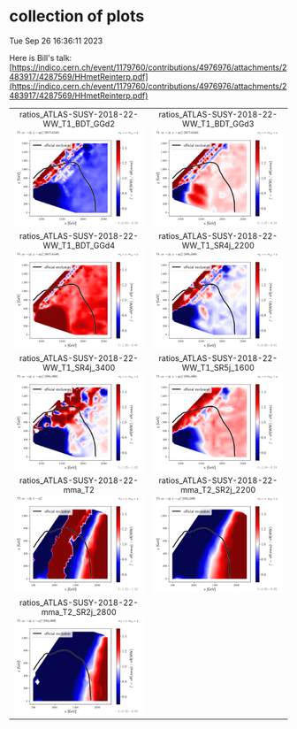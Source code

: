 # collection of plots
Tue Sep 26 16:36:11 2023

Here is Bill's talk: [https://indico.cern.ch/event/1179760/contributions/4976976/attachments/2483917/4287569/HHmetReinterp.pdf](https://indico.cern.ch/event/1179760/contributions/4976976/attachments/2483917/4287569/HHmetReinterp.pdf)

|                    |                  |
|:------------------:|:----------------:|
|  ratios_ATLAS-SUSY-2018-22-WW_T1_BDT_GGd2 ![./ratios_ATLAS-SUSY-2018-22-WW_T1_BDT_GGd2.png](./ratios_ATLAS-SUSY-2018-22-WW_T1_BDT_GGd2.png?1695738971.2572443) |  ratios_ATLAS-SUSY-2018-22-WW_T1_BDT_GGd3 ![./ratios_ATLAS-SUSY-2018-22-WW_T1_BDT_GGd3.png](./ratios_ATLAS-SUSY-2018-22-WW_T1_BDT_GGd3.png?1695738971.2572443) |
|  ratios_ATLAS-SUSY-2018-22-WW_T1_BDT_GGd4 ![./ratios_ATLAS-SUSY-2018-22-WW_T1_BDT_GGd4.png](./ratios_ATLAS-SUSY-2018-22-WW_T1_BDT_GGd4.png?1695738971.2572443) |  ratios_ATLAS-SUSY-2018-22-WW_T1_SR4j_2200 ![./ratios_ATLAS-SUSY-2018-22-WW_T1_SR4j_2200.png](./ratios_ATLAS-SUSY-2018-22-WW_T1_SR4j_2200.png?1695738971.2572443) |
|  ratios_ATLAS-SUSY-2018-22-WW_T1_SR4j_3400 ![./ratios_ATLAS-SUSY-2018-22-WW_T1_SR4j_3400.png](./ratios_ATLAS-SUSY-2018-22-WW_T1_SR4j_3400.png?1695738971.2572443) |  ratios_ATLAS-SUSY-2018-22-WW_T1_SR5j_1600 ![./ratios_ATLAS-SUSY-2018-22-WW_T1_SR5j_1600.png](./ratios_ATLAS-SUSY-2018-22-WW_T1_SR5j_1600.png?1695738971.2572443) |
|  ratios_ATLAS-SUSY-2018-22-mma_T2 ![./ratios_ATLAS-SUSY-2018-22-mma_T2.png](./ratios_ATLAS-SUSY-2018-22-mma_T2.png?1695738971.2572443) |  ratios_ATLAS-SUSY-2018-22-mma_T2_SR2j_2200 ![./ratios_ATLAS-SUSY-2018-22-mma_T2_SR2j_2200.png](./ratios_ATLAS-SUSY-2018-22-mma_T2_SR2j_2200.png?1695738971.2572443) |
|  ratios_ATLAS-SUSY-2018-22-mma_T2_SR2j_2800 ![./ratios_ATLAS-SUSY-2018-22-mma_T2_SR2j_2800.png](./ratios_ATLAS-SUSY-2018-22-mma_T2_SR2j_2800.png?1695738971.2572443) 